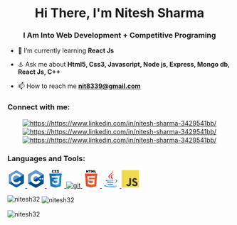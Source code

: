 <h1 align="center">Hi There, I'm Nitesh Sharma</h1>
<h3 align="center">I Am Into Web Development + Competitive Programing</h3>

- 🌷 I’m currently learning **React Js**

- ⚓ Ask me about **Html5, Css3, Javascript, Node js, Express, Mongo db, React Js, C++**

- 📫 How to reach me **nit8339@gmail.com**

<h3 align="left">Connect with me:</h3>
<p align="center">
<a href="https://linkedin.com/in/https://www.linkedin.com/in/nitesh-sharma-3429541bb/" target="blank"><img align="center" src="https://raw.githubusercontent.com/rahuldkjain/github-profile-readme-generator/master/src/images/icons/Social/linked-in-alt.svg" alt="https://https://www.linkedin.com/in/nitesh-sharma-3429541bb/" height="30" width="40" /></a>
  
<a href="https://twitter.com/NiteshS1123" target="blank">
<img align="center" src="https://upload.wikimedia.org/wikipedia/commons/thumb/6/6f/Logo_of_Twitter.svg/512px-Logo_of_Twitter.svg.png" alt="https://https://www.linkedin.com/in/nitesh-sharma-3429541bb/" height="30" width="40" />
  
<a href="https://www.niteshdev.tech/" target="blank">
<img align="center" src="https://image.spreadshirtmedia.com/image-server/v1/products/T1459A839PA3861PT28D1039474132W10000H10000/views/1,width=378,height=378,appearanceId=839,backgroundColor=F2F2F2/internet.jpg" alt="https://https://www.linkedin.com/in/nitesh-sharma-3429541bb/" height="30" width="40" />
</a>
</p>

<h3 align="left">Languages and Tools:</h3>
<p align="left"> <a href="https://www.cprogramming.com/" target="_blank" rel="noreferrer"> <img src="https://raw.githubusercontent.com/devicons/devicon/master/icons/c/c-original.svg" alt="c" width="40" height="40"/> </a> <a href="https://www.w3schools.com/cpp/" target="_blank" rel="noreferrer"> <img src="https://raw.githubusercontent.com/devicons/devicon/master/icons/cplusplus/cplusplus-original.svg" alt="cplusplus" width="40" height="40"/> </a> <a href="https://www.w3schools.com/css/" target="_blank" rel="noreferrer"> <img src="https://raw.githubusercontent.com/devicons/devicon/master/icons/css3/css3-original-wordmark.svg" alt="css3" width="40" height="40"/> </a> <a href="https://git-scm.com/" target="_blank" rel="noreferrer"> <img src="https://www.vectorlogo.zone/logos/git-scm/git-scm-icon.svg" alt="git" width="40" height="40"/> </a> <a href="https://www.w3.org/html/" target="_blank" rel="noreferrer"> <img src="https://raw.githubusercontent.com/devicons/devicon/master/icons/html5/html5-original-wordmark.svg" alt="html5" width="40" height="40"/> </a> <a href="https://www.java.com" target="_blank" rel="noreferrer"> <img src="https://raw.githubusercontent.com/devicons/devicon/master/icons/java/java-original.svg" alt="java" width="40" height="40"/> </a> <a href="https://developer.mozilla.org/en-US/docs/Web/JavaScript" target="_blank" rel="noreferrer"> <img src="https://raw.githubusercontent.com/devicons/devicon/master/icons/javascript/javascript-original.svg" alt="javascript" width="40" height="40"/> </a> </p>

<p><img align="left" src="https://github-readme-stats.vercel.app/api/top-langs?username=nitesh32&show_icons=true&locale=en&layout=compact" alt="nitesh32" /></p>

<p>&nbsp;<img align="center" src="https://github-readme-stats.vercel.app/api?username=nitesh32&show_icons=true&locale=en" alt="nitesh32" /></p>

<p><img align="center" src="https://github-readme-streak-stats.herokuapp.com/?user=nitesh32&" alt="nitesh32" /></p>

